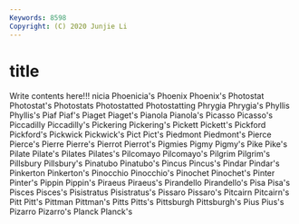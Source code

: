 ```yaml
---
Keywords: 8598
Copyright: (C) 2020 Junjie Li
---
```


# title

Write contents here!!!
nicia 
Phoenicia's 
Phoenix 
Phoenix's 
Photostat
Photostat's 
Photostats 
Photostatted 
Photostatting 
Phrygia 
Phrygia's 
Phyllis 
Phyllis's 
Piaf 
Piaf's
Piaget 
Piaget's 
Pianola 
Pianola's 
Picasso 
Picasso's 
Piccadilly 
Piccadilly's 
Pickering 
Pickering's
Pickett 
Pickett's 
Pickford 
Pickford's 
Pickwick 
Pickwick's 
Pict 
Pict's 
Piedmont 
Piedmont's
Pierce 
Pierce's 
Pierre 
Pierre's 
Pierrot 
Pierrot's 
Pigmies 
Pigmy 
Pigmy's 
Pike
Pike's 
Pilate 
Pilate's 
Pilates 
Pilates's 
Pilcomayo 
Pilcomayo's 
Pilgrim 
Pilgrim's 
Pillsbury
Pillsbury's 
Pinatubo 
Pinatubo's 
Pincus 
Pincus's 
Pindar 
Pindar's 
Pinkerton 
Pinkerton's 
Pinocchio
Pinocchio's 
Pinochet 
Pinochet's 
Pinter 
Pinter's 
Pippin 
Pippin's 
Piraeus 
Piraeus's 
Pirandello
Pirandello's 
Pisa 
Pisa's 
Pisces 
Pisces's 
Pisistratus 
Pisistratus's 
Pissaro 
Pissaro's 
Pitcairn
Pitcairn's 
Pitt 
Pitt's 
Pittman 
Pittman's 
Pitts 
Pitts's 
Pittsburgh 
Pittsburgh's 
Pius
Pius's 
Pizarro 
Pizarro's 
Planck 
Planck's 

